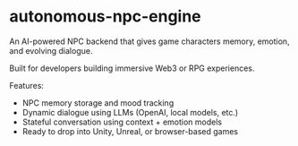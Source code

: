 # autonomous-npc-engine

An AI-powered NPC backend that gives game characters memory, emotion, and evolving dialogue.

Built for developers building immersive Web3 or RPG experiences.

Features:
- NPC memory storage and mood tracking
- Dynamic dialogue using LLMs (OpenAI, local models, etc.)
- Stateful conversation using context + emotion models
- Ready to drop into Unity, Unreal, or browser-based games
